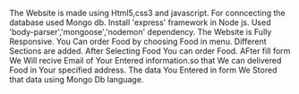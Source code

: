 
The Website is made using Html5,css3 and javascript.
For conncecting the database used Mongo db. Install 'express' framework in Node js. Used 'body-parser','mongoose','nodemon' dependency.
The Website is Fully Responsive.
You Can order Food by choosing Food in menu.
Different Sections are added.
After Selecting Food You can order Food.
AFter fill form We Will recive Email of Your Entered information.so that We can delivered Food in Your specified address.
The data You Entered in form We Stored that data using Mongo Db language.
